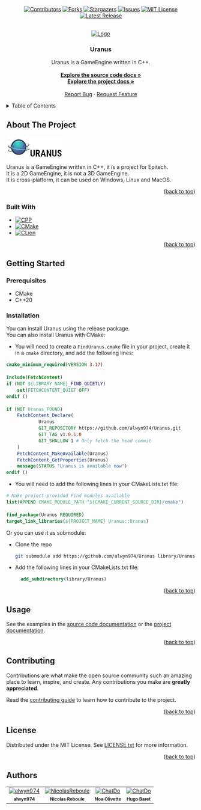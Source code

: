 <!-- Improved compatibility of back to top link: See: https://github.com/othneildrew/Best-README-Template/pull/73 -->
<a name="readme-top"></a>
<!--
*** Thanks for checking out the Best-README-Template. If you have a suggestion
*** that would make this better, please fork the repo and create a pull request
*** or simply open an issue with the tag "enhancement".
*** Don't forget to give the project a star!
*** Thanks again! Now go create something AMAZING! :D
-->



<!-- PROJECT SHIELDS -->
<!--
*** I'm using markdown "reference style" links for readability.
*** Reference links are enclosed in brackets [ ] instead of parentheses ( ).
*** See the bottom of this document for the declaration of the reference variables
*** for contributors-url, forks-url, etc. This is an optional, concise syntax you may use.
*** https://www.markdownguide.org/basic-syntax/#reference-style-links
-->
<div align="center">

[![Contributors][contributors-shield]][contributors-url]
[![Forks][forks-shield]][forks-url]
[![Stargazers][stars-shield]][stars-url]
[![Issues][issues-shield]][issues-url]
[![MIT License][license-shield]][license-url]
[![Latest Release][release-shield]][release-url]

</div>



<!-- PROJECT LOGO -->
<br />
<div align="center">
  <a href="https://github.com/alwyn974/Uranus">
    <img src="assets/logo.ico" alt="Logo" width="80" height="80">
  </a>

<h3 align="center">Uranus</h3>

  <p align="center">
    Uranus is a GameEngine written in C++. <br />
    <br />
    <a href="https://alwyn974-rtype.gitbook.io/uranus"><strong>Explore the source code docs »</strong></a>
    <br />
    <a href="https://alwyn974-rtype.gitbook.io/uranus"><strong>Explore the project docs »</strong></a>
    <br />
    <br />
    <a href="https://github.com/alwyn974/Uranus/issues">Report Bug</a>
    ·
    <a href="https://github.com/alwyn974/Uranus/issues">Request Feature</a>
  </p>
</div>

<!-- TABLE OF CONTENTS -->
<details>
  <summary>Table of Contents</summary>
  <ol>
    <li>
      <a href="#about-the-project">About The Project</a>
      <ul>
        <li><a href="#built-with">Built With</a></li>
      </ul>
    </li>
    <li>
      <a href="#getting-started">Getting Started</a>
      <ul>
        <li><a href="#prerequisites">Prerequisites</a></li>
        <li><a href="#installation">Installation</a></li>
      </ul>
    </li>
    <li><a href="#usage">Usage</a></li>
    <li><a href="#roadmap">Roadmap</a></li>
    <li><a href="#contributing">Contributing</a></li>
    <li><a href="#license">License</a></li>
    <li><a href="#contact">Contact</a></li>
    <li><a href="#acknowledgments">Acknowledgments</a></li>
  </ol>
</details>

<!-- ABOUT THE PROJECT -->
## About The Project

[![Product Name Screen Shot][product-screenshot]](https://github.com/alwyn974/Uranus)

Uranus is a GameEngine written in C++, it is a project for Epitech. <br />
It is a 2D GameEngine, it is not a 3D GameEngine. <br />
It is cross-platform, it can be used on Windows, Linux and MacOS. <br />

<p align="right">(<a href="#readme-top">back to top</a>)</p>

### Built With

* [![CPP][CPP]][CPP-url]
* [![CMake][CMake]][CMake-url]
* [![CLion][CLion]][CLion-url]

<p align="right">(<a href="#readme-top">back to top</a>)</p>

<!-- GETTING STARTED -->
## Getting Started

### Prerequisites

- CMake
- C++20

### Installation

You can install Uranus using the release package. <br />
You can also install Uranus with CMake:

- You will need to create a `FindUranus.cmake` file in your project, create it in a `cmake` directory, and add the following lines:

```cmake
cmake_minimum_required(VERSION 3.17)

Include(FetchContent)
if (NOT ${LIBRARY_NAME}_FIND_QUIETLY)
    set(FETCHCONTENT_QUIET OFF)
endif ()

if (NOT Uranus_FOUND)
    FetchContent_Declare(
            Uranus
            GIT_REPOSITORY https://github.com/alwyn974/Uranus.git
            GIT_TAG v1.0.1.0
            GIT_SHALLOW 1 # Only fetch the head commit
    )
    FetchContent_MakeAvailable(Uranus)
    FetchContent_GetProperties(Uranus)
    message(STATUS "Uranus is available now")
endif ()
```
- You will need to add the following lines in your CMakeLists.txt file:

```cmake
# Make project-provided Find modules available
list(APPEND CMAKE_MODULE_PATH "${CMAKE_CURRENT_SOURCE_DIR}/cmake")

find_package(Uranus REQUIRED)
target_link_libraries(${PROJECT_NAME} Uranus::Uranus)
```

Or you can use it as submodule:
- Clone the repo
   ```sh
   git submodule add https://github.com/alwyn974/Uranus library/Uranus
   ```
- Add the following lines in your CMakeLists.txt file:
  ```cmake
    add_subdirectory(library/Uranus)
  ```

<p align="right">(<a href="#readme-top">back to top</a>)</p>

<!-- USAGE EXAMPLES -->
## Usage

See the examples in the [source code documentation][github.io-url] or the [project documentation][gitbook-url].

<p align="right">(<a href="#readme-top">back to top</a>)</p>


<!-- CONTRIBUTING -->
## Contributing

Contributions are what make the open source community such an amazing place to learn, inspire, and create. Any contributions you make are **greatly appreciated**.

Read the [contributing guide][contributing-url] to learn how to contribute to the project.

<p align="right">(<a href="#readme-top">back to top</a>)</p>


<!-- LICENSE -->
## License

Distributed under the MIT License. See [LICENSE.txt][license-url] for more information.

<p align="right">(<a href="#readme-top">back to top</a>)</p>

## Authors

<table>
    <tbody>
        <tr>
            <td align="center"><a href="https://github.com/alwyn974/"><img src="https://avatars.githubusercontent.com/u/47529956?v=4?s=100" width="100px;" alt="alwyn974"/><br /><sub><b>alwyn974</b></sub></a><br /></td>
            <td align="center"><a href="https://github.com/NicolasReboule/"><img src="https://avatars.githubusercontent.com/u/72016245?v=4?s=100" width="100px;" alt="NicolasReboule"/><br /><sub><b>Nicolas Reboule</b></sub></a><br /></td>
            <td align="center"><a href="https://github.com/NoaOlivette/"><img src="https://avatars.githubusercontent.com/u/71897697?v=4?s=100" width="100px;" alt="ChatDo"/><br /><sub><b>Noa Olivette</b></sub></a><br /></td>
            <td align="center"><a href="https://github.com/HugoBaret/"><img src="https://avatars.githubusercontent.com/u/72015973?v=4?s=100" width="100px;" alt="ChatDo"/><br /><sub><b>Hugo Baret</b></sub></a><br /></td>
        </tr>
    </tbody>
</table>


<!-- MARKDOWN LINKS & IMAGES -->
<!-- https://www.markdownguide.org/basic-syntax/#reference-style-links -->
[contributors-shield]: https://img.shields.io/github/contributors/alwyn974/Uranus.svg?style=for-the-badge
[contributors-url]: https://github.com/alwyn974/Uranus/graphs/contributors
[forks-shield]: https://img.shields.io/github/forks/alwyn974/Uranus.svg?style=for-the-badge
[forks-url]: https://github.com/alwyn974/Uranus/network/members
[stars-shield]: https://img.shields.io/github/stars/alwyn974/Uranus.svg?style=for-the-badge
[stars-url]: https://github.com/alwyn974/Uranus/stargazers
[issues-shield]: https://img.shields.io/github/issues/alwyn974/Uranus.svg?style=for-the-badge
[issues-url]: https://github.com/alwyn974/Uranus/issues
[license-shield]: https://img.shields.io/github/license/alwyn974/Uranus.svg?style=for-the-badge
[license-url]: https://github.com/alwyn974/Uranus/blob/master/LICENSE.txt
[product-screenshot]: assets/nsis-header.png
[contributing-url]: CONTRIBUTING.md
[gitbook-url]: https://alwyn974-rtype.gitbook.io/uranus/
[github.io-url]: https://alwyn974.github.io/Uranus/
[release-shield]: https://img.shields.io/github/v/release/alwyn974/Uranus?color=lime&label=LATEST%20RELEASE&style=for-the-badge
[release-url]: https://github.com/alwyn974/Uranus/releases/latest

[CPP]: https://img.shields.io/badge/c++-%2300599C.svg?style=for-the-badge&logo=c%2B%2B&logoColor=white
[CPP-url]: https://en.cppreference.com/w/cpp/20
[CMake]: https://img.shields.io/badge/CMake-%23008FBA.svg?style=for-the-badge&logo=cmake&logoColor=white
[CMake-url]: https://cmake.org
[CLion]: https://img.shields.io/badge/CLion-black?style=for-the-badge&logo=clion&logoColor=white
[CLion-url]: https://www.jetbrains.com/clion/
